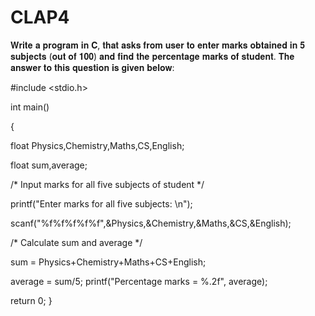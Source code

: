 # CLAP4
𝐖𝐫𝐢𝐭𝐞 𝐚 𝐩𝐫𝐨𝐠𝐫𝐚𝐦 𝐢𝐧 𝐂, 𝐭𝐡𝐚𝐭 𝐚𝐬𝐤𝐬 𝐟𝐫𝐨𝐦 𝐮𝐬𝐞𝐫 𝐭𝐨 𝐞𝐧𝐭𝐞𝐫 𝐦𝐚𝐫𝐤𝐬 𝐨𝐛𝐭𝐚𝐢𝐧𝐞𝐝 𝐢𝐧 𝟓 𝐬𝐮𝐛𝐣𝐞𝐜𝐭𝐬 (𝐨𝐮𝐭 𝐨𝐟 𝟏𝟎𝟎) 𝐚𝐧𝐝 𝐟𝐢𝐧𝐝 𝐭𝐡𝐞 𝐩𝐞𝐫𝐜𝐞𝐧𝐭𝐚𝐠𝐞 𝐦𝐚𝐫𝐤𝐬 𝐨𝐟 𝐬𝐭𝐮𝐝𝐞𝐧𝐭. 𝐓𝐡𝐞 𝐚𝐧𝐬𝐰𝐞𝐫 𝐭𝐨 𝐭𝐡𝐢𝐬 𝐪𝐮𝐞𝐬𝐭𝐢𝐨𝐧 𝐢𝐬 𝐠𝐢𝐯𝐞𝐧 𝐛𝐞𝐥𝐨𝐰:

#include <stdio.h>

int main()

{

float Physics,Chemistry,Maths,CS,English;

float sum,average;

/* Input marks for all five subjects of student */

printf("Enter marks for all five subjects: \n");

scanf("%f%f%f%f%f",&Physics,&Chemistry,&Maths,&CS,&English);

/* Calculate sum and average */

sum = Physics+Chemistry+Maths+CS+English;

average = sum/5;
printf("Percentage marks = %.2f", average);

return 0;
}
